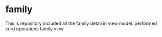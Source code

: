 # family
This is repository included all the  family detail in view model. performed  curd operations family view
